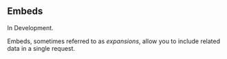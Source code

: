 ## Embeds

<aside class="warning">
In Development.
</aside>

Embeds, sometimes referred to as *expansions*, allow you to include related data in a single request.
